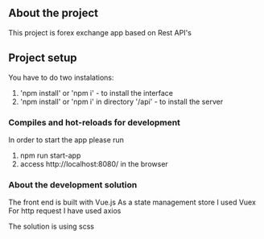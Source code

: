 ## About the project
This project is forex exchange app based on Rest API's

## Project setup
You have to do two instalations:

1. 'npm install' or 'npm i' - to install the interface
2. 'npm install' or 'npm i' in directory  '/api' - to install the server

### Compiles and hot-reloads for development
In order to start the app please run

1.  npm run start-app
2.  access http://localhost:8080/ in the browser

### About the development solution
The front end is built with Vue.js
As a state management store I used Vuex
For http request I have used axios

The solution is using scss